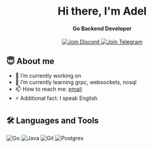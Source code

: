 <div align="center">
  <h1>Hi there, I'm Adel</h1>
  
  <h4>Go Backend Developer</h4>

  <div>
    <a href="https://discord.gg/adell7343">
      <img src="https://img.shields.io/badge/Join%20Discord-7289DA?style=for-the-badge&logo=discord&logoColor=white" alt="Join Discord"/>
    </a>
    <a href="https://t.me/ad3lyar">
      <img src="https://img.shields.io/badge/Join%20Telegram-0088cc?style=for-the-badge&logo=telegram&logoColor=white" alt="Join Telegram"/>
    </a>
  </div>
</div>

## 😇 About me
- 🔭 I’m currently working on <br>
- 🌱 I’m currently learning grpc, websockets, nosql <br>
- 📫 How to reach me: [email](mailto:adeladelyar@gmail.com) <br>
- ⚡ Additional fact: I speak English <br>

## 🛠️ Languages and Tools

![Go](https://img.shields.io/badge/Go-00ADD8?style=flat-square&logo=go&logoColor=white)
![Java](https://img.shields.io/badge/Java-007396?style=flat-square&logo=java&logoColor=white)
![Git](https://img.shields.io/badge/Git-F05032?style=flat-square&logo=git&logoColor=white)
![Postgres](https://img.shields.io/badge/PostgreSQL-336791?style=flat-square&logo=postgresql&logoColor=white)
